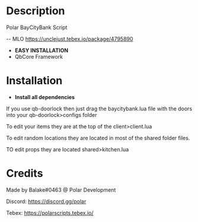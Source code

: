 # Description
Polar BayCityBank Script

-- MLO https://unclejust.tebex.io/package/4795890

* **EASY INSTALLATION**
* QbCore Framework

# Installation

* **Install all dependencies**


If you use qb-doorlock then just drag the baycitybank.lua file with the doors into your qb-doorlock>configs folder

To edit your items they are at the top of the client>client.lua

To edit random locations they are located in most of the shared folder files. 

TO edit props they are located shared>kitchen.lua

# Credits
Made by Balake#0463 @ Polar Development

Discord: https://discord.gg/polar

Tebex: https://polarscripts.tebex.io/